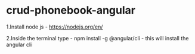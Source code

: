 # crud-phonebook-angular

1.Install node js - https://nodejs.org/en/

2.Inside the terminal type - npm install -g @angular/cli - this will install the angular cli
